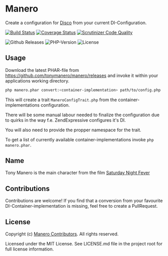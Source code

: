 # Manero

Create a configuration for [Disco](https://github.com/bitExpert/disco) from
your current DI-Configuration.

[![Build Status](https://travis-ci.org/tonymanero/manero.svg?branch=master)](https://travis-ci.org/tonymanero/manero)
[![Coverage Status](https://coveralls.io/repos/github/tonymanero/manero/badge.svg?branch=master)](https://coveralls.io/github/tonymanero/manero?branch=master)
[![Scrutinizer Code Quality](https://scrutinizer-ci.com/g/tonymanero/manero/badges/quality-score.png?b=master)](https://scrutinizer-ci.com/g/tonymanero/manero/?branch=master)

![Github Releases](https://img.shields.io/github/downloads/tonymanero/manero/latest/total.svg)
![PHP-Version](	https://img.shields.io/packagist/php-v/tonymanero/manero.svg)
![License](https://img.shields.io/packagist/l/tonymanero/manero.svg)

## Usage

Download the latest PHAR-file from https://github.com/tonymanero/manero/releases
and invoke it within your applications working directory.

```bash
php manero.phar convert:<container-implementation> path/to/config.php
```

This will create a trait `ManeroConfigTrait.php` from the container-implementations configuration.

There will be some manual labour needed to finalize the configuration due to
quirks in the way f.e. ZendExpressive configures it's DI.

You will also need to provide the propper namespace for the trait.

To get a list of currently available container-implementations invoke `php manero.phar`.

## Name

Tony Manero is the main character from the film [Saturday Night Fever](https://en.wikipedia.org/wiki/Saturday_Night_Fever)

## Contributions

Contributions are welcome! If you find that a conversion from your favourite DI-Container-implementation is missing, feel free to create a PullRequest.

## License

Copyright (c) [Manero Contributors](https://github.com/tonymanero/manero/graphs/contributors). All rights reserved.

Licensed under the MIT License. See LICENSE.md file in the project root for full license information.
